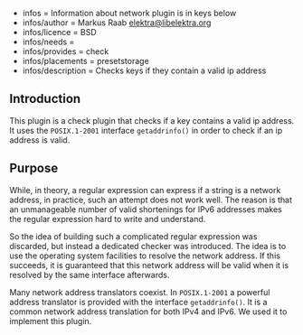- infos = Information about network plugin is in keys below
- infos/author = Markus Raab <elektra@libelektra.org>
- infos/licence = BSD
- infos/needs =
- infos/provides = check
- infos/placements = presetstorage
- infos/description = Checks keys if they contain a valid ip address

## Introduction ##

This plugin is a check plugin that checks if a key contains a valid ip address. It uses the `POSIX.1-2001` interface `getaddrinfo()` in order to check if an ip address is valid. 

## Purpose ##

While, in theory, a regular expression can express if a string is a network address, in practice, such an attempt does not work well. The reason is that an unmanageable number of valid shortenings for IPv6 addresses makes the regular expression hard to write and understand. 

So the idea of building such a complicated regular expression was discarded, but instead a dedicated checker was introduced. The idea is to use the operating system facilities to resolve the network address. If this succeeds, it is guaranteed that this network address will be valid when it is resolved by the same interface afterwards. 

Many network address translators coexist. In `POSIX.1-2001` a powerful address translator is provided with the interface `getaddrinfo()`. It is a common network address translation for both IPv4 and IPv6. We used it to implement this plugin.
